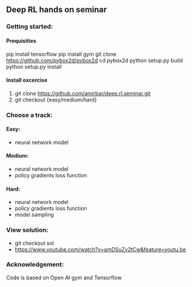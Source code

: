 ## Deep RL hands on seminar

### Getting started:
#### Prequisities
pip install tensorflow
pip install gym
git clone https://github.com/pybox2d/pybox2d
cd pybox2d
python setup.py build
python setup.py install

#### Install excercise
1. git clone https://github.com/amirbar/deep.rl.seminar.git
2. git checkout {easy/medium/hard}


### Choose a track:

#### Easy:
* neural network model

#### Medium:
* neural network model
* policy gradients loss function

#### Hard:
* neural network model
* policy gradients loss function
* model sampling


### View solution:
* git checkout sol
* https://www.youtube.com/watch?v=amDSuZv2tCw&feature=youtu.be

### Acknowledgement:
Code is based on Open AI gym and Tensorflow
